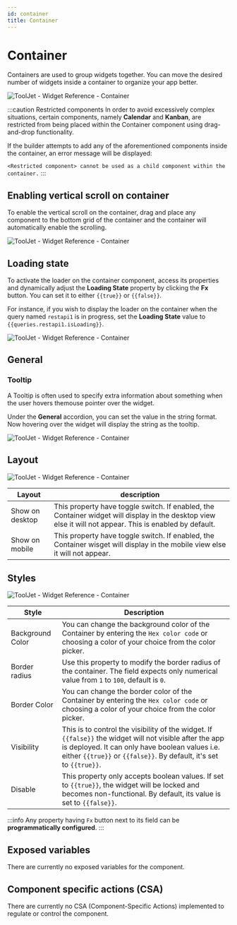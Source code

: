 ```yaml
---
id: container
title: Container
---
```

# Container

Containers are used to group widgets together. You can move the desired number of widgets inside a container to organize your app better.

<div style={{textAlign: 'center'}}>

<img className="screenshot-full" src="/img/widgets/container/container.png" alt="ToolJet - Widget Reference - Container" />

</div>

:::caution Restricted components
In order to avoid excessively complex situations, certain components, namely **Calendar** and **Kanban**, are restricted from being placed within the Container component using drag-and-drop functionality.

If the builder attempts to add any of the aforementioned components inside the container, an error message will be displayed:

`<Restricted component> cannot be used as a child component within the container.`
:::

## Enabling vertical scroll on container

To enable the vertical scroll on the container, drag and place any component to the bottom grid of the container and the container will automatically enable the scrolling.

<div style={{textAlign: 'center'}}>

<img className="screenshot-full" src="/img/widgets/container/scrollcontainer.png" alt="ToolJet - Widget Reference - Container" />

</div>

## Loading state

To activate the loader on the container component, access its properties and dynamically adjust the **Loading State** property by clicking the **Fx** button. You can set it to either `{{true}}` or `{{false}}`.

For instance, if you wish to display the loader on the container when the query named `restapi1` is in progress, set the **Loading State** value to `{{queries.restapi1.isLoading}}`.

<div style={{textAlign: 'center'}}>

<img className="screenshot-full" src="/img/widgets/container/containerloader.gif" alt="ToolJet - Widget Reference - Container" />

</div>

## General
### Tooltip

A Tooltip is often used to specify extra information about something when the user hovers themouse pointer over the widget.

Under the <b>General</b> accordion, you can set the value in the string format. Now hovering over the widget will display the string as the tooltip.

<div style={{textAlign: 'center'}}>

<img className="screenshot-full" src="/img/tooltip.png" alt="ToolJet - Widget Reference - Container" />

</div>

## Layout

<div style={{textAlign: 'center'}}>

<img className="screenshot-full" src="/img/widgets/container/layout.png" alt="ToolJet - Widget Reference - Container" />

</div>

| Layout      | description |
| ----------- | ----------- |
| Show on desktop | This property have toggle switch. If enabled, the Container widget will display in the desktop view else it will not appear. This is enabled by default.|
| Show on mobile | This property have toggle switch. If enabled, the Container wisget will display in the mobile view else it will not appear.|

## Styles

<div style={{textAlign: 'center'}}>

<img className="screenshot-full" src="/img/widgets/container/styles.png" alt="ToolJet - Widget Reference - Container" />

</div>

| Style      | Description |
| ----------- | ----------- |
| Background Color |  You can change the background color of the Container by entering the `Hex color code` or choosing a color of your choice from the color picker. |
| Border radius | Use this property to modify the border radius of the container. The field expects only numerical value from `1` to `100`, default is `0`. |
| Border Color |  You can change the border color of the Container by entering the `Hex color code` or choosing a color of your choice from the color picker. |
| Visibility | This is to control the visibility of the widget. If `{{false}}` the widget will not visible after the app is deployed. It can only have boolean values i.e. either `{{true}}` or `{{false}}`. By default, it's set to `{{true}}`. |
| Disable |  This property only accepts boolean values. If set to `{{true}}`, the widget will be locked and becomes non-functional. By default, its value is set to `{{false}}`. |


:::info
Any property having `Fx` button next to its field can be **programmatically configured**.
:::


## Exposed variables

There are currently no exposed variables for the component.

## Component specific actions (CSA)

There are currently no CSA (Component-Specific Actions) implemented to regulate or control the component.